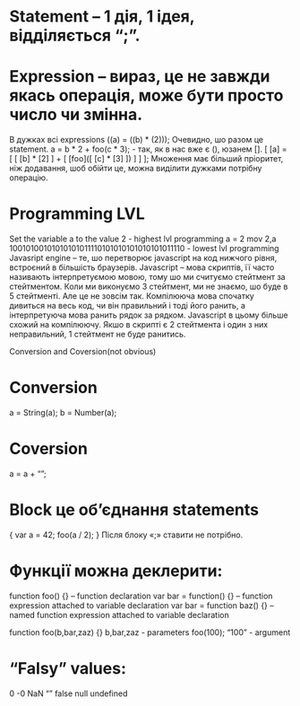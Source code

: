 # Statement – 1 дія, 1 ідея, відділяється “;”.
# Expression – вираз, це не завжди якась операція, може бути просто число чи змінна.
В дужках всі expressions 
((a) = ((b) * (2))); 
Очевидно, шо разом це statement.
a = b * 2 + foo(c * 3); - так, як в  нас вже є (), юзанем [].
[ [a] = [ [ [b] * [2] ] + [ [foo]([ [c] * [3] ]) ] ] ]; 
Множення має більший пріоритет, ніж додавання, шоб обійти це, можна виділити дужками потрібну операцію.

# Programming LVL
Set the variable a to the value 2 - highest lvl programming
a = 2 
mov 2,a
10010100101010101011110101010101010101011110 - lowest lvl programming
Javasript engine – те, шо перетворює javascript на код нижчого рівня, встроєний в більшість браузерів.
Javascript – мова скриптів, її часто називають інтерпретуємою мовою, тому шо ми считуємо стейтмент за стейтментом. Коли ми виконуємо 3 стейтмент, ми не знаємо, шо буде в 5 стейтменті. Але це не зовсім так. Компілююча мова спочатку дивиться на весь код, чи він правильний і тоді його ранить, а інтерпретуюча мова ранить рядок за рядком. Javascript в цьому більше схожий на компілюючу. Якшо в скрипті є 2 стейтмента і один з них неправильний, 1 стейтмент не буде ранитись.

Conversion and Coversion(not obvious)
# Conversion
a = String(a);
b = Number(a);
# Coversion
a = a + “”;

# Block це об’єднання statements
{
var a = 42;
foo(a / 2);
}
Після блоку «;» ставити не потрібно.

# Функції можна деклерити:
function foo() {} – function declaration
var bar = function() {} – function expression attached to variable declaration
var bar = function baz() {} – named function expression attached to variable declaration

function foo(b,bar,zaz) {} b,bar,zaz - parameters
foo(100); “100” - argument

# “Falsy” values: 
0
-0
NaN
“”
false
null
undefined 


